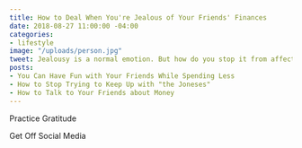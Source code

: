 ```yaml
---
title: How to Deal When You're Jealous of Your Friends' Finances
date: 2018-08-27 11:00:00 -04:00
categories:
- lifestyle
image: "/uploads/person.jpg"
tweet: Jealousy is a normal emotion. But how do you stop it from affecting your friendships?
posts:
- You Can Have Fun with Your Friends While Spending Less
- How to Stop Trying to Keep Up with "the Joneses"
- How to Talk to Your Friends about Money
---
```


Practice Gratitude

Get Off Social Media